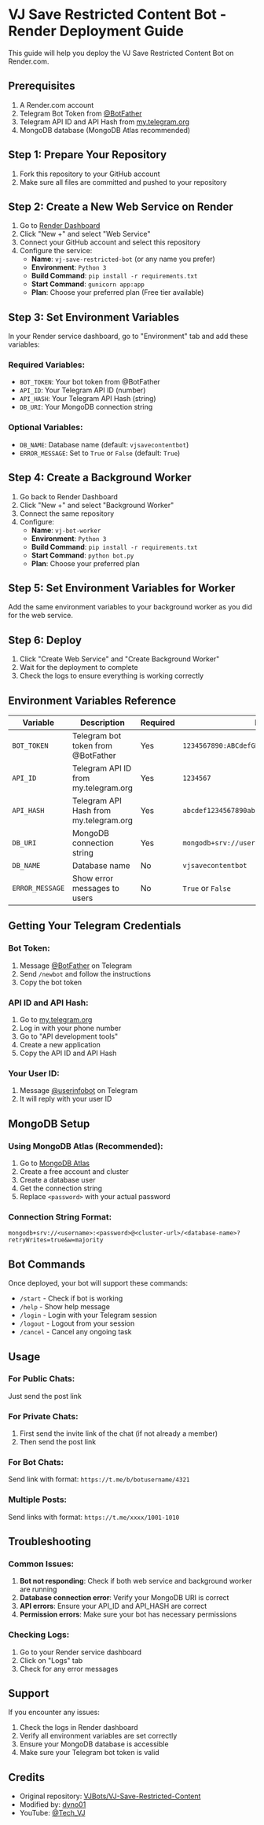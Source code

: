 # VJ Save Restricted Content Bot - Render Deployment Guide

This guide will help you deploy the VJ Save Restricted Content Bot on Render.com.

## Prerequisites

1. A Render.com account
2. Telegram Bot Token from [@BotFather](https://t.me/BotFather)
3. Telegram API ID and API Hash from [my.telegram.org](https://my.telegram.org)
4. MongoDB database (MongoDB Atlas recommended)

## Step 1: Prepare Your Repository

1. Fork this repository to your GitHub account
2. Make sure all files are committed and pushed to your repository

## Step 2: Create a New Web Service on Render

1. Go to [Render Dashboard](https://dashboard.render.com)
2. Click "New +" and select "Web Service"
3. Connect your GitHub account and select this repository
4. Configure the service:
   - **Name**: `vj-save-restricted-bot` (or any name you prefer)
   - **Environment**: `Python 3`
   - **Build Command**: `pip install -r requirements.txt`
   - **Start Command**: `gunicorn app:app`
   - **Plan**: Choose your preferred plan (Free tier available)

## Step 3: Set Environment Variables

In your Render service dashboard, go to "Environment" tab and add these variables:

### Required Variables:
- `BOT_TOKEN`: Your bot token from @BotFather
- `API_ID`: Your Telegram API ID (number)
- `API_HASH`: Your Telegram API Hash (string)
- `DB_URI`: Your MongoDB connection string

### Optional Variables:
- `DB_NAME`: Database name (default: `vjsavecontentbot`)
- `ERROR_MESSAGE`: Set to `True` or `False` (default: `True`)

## Step 4: Create a Background Worker

1. Go back to Render Dashboard
2. Click "New +" and select "Background Worker"
3. Connect the same repository
4. Configure:
   - **Name**: `vj-bot-worker`
   - **Environment**: `Python 3`
   - **Build Command**: `pip install -r requirements.txt`
   - **Start Command**: `python bot.py`
   - **Plan**: Choose your preferred plan

## Step 5: Set Environment Variables for Worker

Add the same environment variables to your background worker as you did for the web service.

## Step 6: Deploy

1. Click "Create Web Service" and "Create Background Worker"
2. Wait for the deployment to complete
3. Check the logs to ensure everything is working correctly

## Environment Variables Reference

| Variable | Description | Required | Example |
|----------|-------------|----------|---------|
| `BOT_TOKEN` | Telegram bot token from @BotFather | Yes | `1234567890:ABCdefGHIjklMNOpqrsTUVwxyz` |
| `API_ID` | Telegram API ID from my.telegram.org | Yes | `1234567` |
| `API_HASH` | Telegram API Hash from my.telegram.org | Yes | `abcdef1234567890abcdef1234567890` |
| `DB_URI` | MongoDB connection string | Yes | `mongodb+srv://user:pass@cluster.mongodb.net/` |
| `DB_NAME` | Database name | No | `vjsavecontentbot` |
| `ERROR_MESSAGE` | Show error messages to users | No | `True` or `False` |

## Getting Your Telegram Credentials

### Bot Token:
1. Message [@BotFather](https://t.me/BotFather) on Telegram
2. Send `/newbot` and follow the instructions
3. Copy the bot token

### API ID and API Hash:
1. Go to [my.telegram.org](https://my.telegram.org)
2. Log in with your phone number
3. Go to "API development tools"
4. Create a new application
5. Copy the API ID and API Hash

### Your User ID:
1. Message [@userinfobot](https://t.me/userinfobot) on Telegram
2. It will reply with your user ID

## MongoDB Setup

### Using MongoDB Atlas (Recommended):
1. Go to [MongoDB Atlas](https://www.mongodb.com/atlas)
2. Create a free account and cluster
3. Create a database user
4. Get the connection string
5. Replace `<password>` with your actual password

### Connection String Format:
```
mongodb+srv://<username>:<password>@<cluster-url>/<database-name>?retryWrites=true&w=majority
```

## Bot Commands

Once deployed, your bot will support these commands:

- `/start` - Check if bot is working
- `/help` - Show help message
- `/login` - Login with your Telegram session
- `/logout` - Logout from your session
- `/cancel` - Cancel any ongoing task

## Usage

### For Public Chats:
Just send the post link

### For Private Chats:
1. First send the invite link of the chat (if not already a member)
2. Then send the post link

### For Bot Chats:
Send link with format: `https://t.me/b/botusername/4321`

### Multiple Posts:
Send links with format: `https://t.me/xxxx/1001-1010`

## Troubleshooting

### Common Issues:

1. **Bot not responding**: Check if both web service and background worker are running
2. **Database connection error**: Verify your MongoDB URI is correct
3. **API errors**: Ensure your API_ID and API_HASH are correct
4. **Permission errors**: Make sure your bot has necessary permissions

### Checking Logs:
1. Go to your Render service dashboard
2. Click on "Logs" tab
3. Check for any error messages

## Support

If you encounter any issues:
1. Check the logs in Render dashboard
2. Verify all environment variables are set correctly
3. Ensure your MongoDB database is accessible
4. Make sure your Telegram bot token is valid

## Credits

- Original repository: [VJBots/VJ-Save-Restricted-Content](https://github.com/VJBots/VJ-Save-Restricted-Content)
- Modified by: [dyno01](https://github.com/dyno01)
- YouTube: [@Tech_VJ](https://youtube.com/@Tech_VJ)
